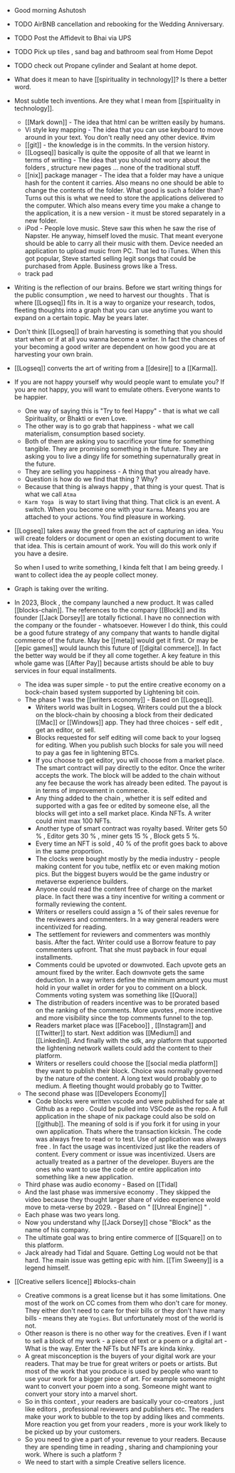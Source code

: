 - Good morning Ashutosh
- TODO  AirBNB cancellation and rebooking for the Wedding Anniversary.
- TODO  Post the Affidevit to Bhai via UPS
- TODO Pick up tiles , sand bag and bathroom seal from Home Depot
- TODO check out Propane cylinder and Sealant at home depot.
- What does it mean to have [[spirituality in technology]]? Is there a better word.
- Most subtle tech inventions. Are they what I mean from [[spirituality in technology]].
	- [[Mark down]] - The idea that html can be written easily by humans.
	- Vi style key mapping - The idea that you can use keyboard to move around in your text. You don't really need any other device. #vim
	- [[git]]  - the knowledge is in the commits. In the version history.
	- [[Logseq]] basically is quite the opposite of all that we learnt in terms of writing - The idea that you should not worry about the folders , structure new pages ... none of the traditional stuff.
	- [[nix]] package manager  - The idea that a folder may have a unique hash for the content it carries. Also means no one should be able to change the contents of the folder. What good is such a folder than? Turns out this is what we need to store the applications delivered to the computer. Which also means every time you make a change to the application, it is a new version - it must be stored separately in a new folder.
	- iPod - People love music. Steve saw this when he saw the rise of Napster. He anyway, himself loved the music.  That meant everyone should be able to carry all their music with them. Device needed an application to upload music from PC. That led to iTunes. When this got popular, Steve started selling legit songs that could be purchased from Apple. Business grows like a Tress.
	- track pad
- Writing is the reflection of our brains. Before we start writing things for the public consumption , we need to harvest our thoughts . That is where [[Logseq]] fits in. It is a way to organize your research, todos, fleeting thoughts into a graph that you can use anytime you want to expand on a certain topic. May be years later.
- Don't think [[Logseq]] of brain harvesting is something that you should start when or if at all you wanna become a writer. In fact the chances of your becoming a good writer are dependent on how good you are at harvesting your own brain.
- [[Logseq]] converts the art of writing from a [[desire]] to a [[Karma]].
- If you are not happy yourself why would people want to emulate you?  If you are not happy, you will want to emulate others. Everyone wants to be happier.
	- One way of saying this is "Try to feel Happy" - that is what we call Spirituality, or Bhakti or even Love.
	- The other way is to go grab that happiness - what we call materialism, consumption based society.
	- Both of them are asking you to sacrifice your time for something tangible. They are promising something in the future.  They are asking you to live a dingy life for something supernaturally great in the future.
	- They are selling you happiness - A thing that you already have.
	- Question is how do we find that thing ? Why?
	- Because that thing is always happy , that thing is your quest.  That is what we call `Atma`
	- `Karm Yoga ` is way to start living that thing. That click is an event. A switch. When you become one with your `Karma`. Means you are attached to your actions. You find pleasure in working.
- [[Logseq]] takes away the greed from the act of capturing an idea. You will create folders or document or open an existing document to write that idea. This is certain amount of work. You will do this work only if you have a desire. 
  
  So when I used to write something, I kinda felt that I am being greedy. I want to collect idea the ay people collect money.
- Graph is taking over the writing.
- In 2023, Block , the company launched a new product. It was called [[blocks-chain]]. The references to the company [[Block]] and its founder [[Jack Dorsey]] are totally fictional. I have no connection with the company or the founder - whatsoever. However I do think, this could be a good future strategy of any company that wants to handle digital commerce  of the future. May be [[meta]] would get it first. Or may be [[epic games]] would launch this future of [[digital commerce]].  In fact the better way would be if they all come together.  A key feature in this whole game was [[After Pay]] because artists should be able to buy services in four equal installments.
	- The idea was super simple -  to put the entire creative economy on a bock-chain based system supported by Lightening bit coin.
	- The phase 1 was the [[writers economy]] - Based on [[Logseq]].
		- Writers world was built in Logseq. Writers could put the a block on the block-chain by choosing a block from their dedicated [[Mac]] or [[Windows]] app. They had three choices - self edit , get an editor, or sell.
		- Blocks requested for self editing will come back to your logseq for editing. When you publish such blocks for sale you will need to pay a gas fee in lightening BTCs.
		- If you choose to get editor,  you will choose from a market place. The smart contract will pay directly to the editor. Once the writer accepts the work. The block will be added to the chain without any fee because the work has already been edited. The payout is in terms of improvement in commerce.
		- Any thing added to the chain , whether it is self edited and supported with a gas fee or edited by someone else, all the blocks will get into a sell market place. Kinda NFTs. A writer could mint max 100 NFTs.
		- Another type of smart contract was royalty based. Writer gets 50 % , Editor gets 30 % , miner gets 15 % , Block gets 5 %.
		- Every time an NFT is sold ,  40 % of the profit goes back to above in the same proportion.
		- The clocks were bought mostly by the media industry - people making content for you tube, netflix etc or even making motion pics. But the biggest buyers would be the game industry or metaverse experience builders.
		- Anyone could read the content free of charge on the market place. In fact there was a tiny incentive for writing a comment or formally reviewing the content.
		- Writers or resellers could assign a % of their sales revenue for the reviewers and commenters. In a way general readers were incentivized for reading.
		- The settlement for reviewers and commenters was monthly basis. After the fact. Writer could use a Borrow feature to pay commenters upfront. That she must payback in four equal installments.
		- Comments could be upvoted or downvoted. Each upvote gets an amount fixed by the writer. Each downvote gets the same deduction. In a way writers define the minimum amount you must hold in your wallet in order for you to comment on a block. Comments voting system was something like [[Quora]]
		- The distribution of readers incentive  was to be prorated based on the ranking of the comments. More upvotes , more incentive and more visibility since the top comments funnel to the top.
		- Readers market place was [[Faceboo]] , [[Instagram]] and [[Twitter]] to start. Next addition was [[Medium]] and [[Linkedin]].  And finally with the sdk, any platform that supported the lightening network wallets could add the content to their platform.
		- Writers or resellers could choose the [[social media platform]] they want to publish their block. Choice was normally governed by the nature of the content. A long text would probably go to medium. A fleeting thought would probably go to Twitter.
	- The second phase was [[Developers Economy]]
		- Code blocks were written vscode and were published for sale at Github as a repo . Could be pulled into VSCode as the repo. A full application in the shape of nix package could also be sold on [[github]].  The meaning of sold is if you fork it for using in your own application. Thats where the transaction kicksin. The code was always free to read or to test. Use of application was always free . In fact the usage was incentivized just like the readers of content. Every comment or issue was incentivized. Users are actually treated as a partner of the developer. Buyers are the ones who want to use the code or entire application into something like a new application.
	- Third phase was audio economy - Based on [[Tidal]
	- And the last phase was immersive economy . They skipped the video because they thought larger share of video experience wold move to meta-verse by 2029.  - Based on " [[Unreal Engine]] " .
	- Each phase was two years long.
	- Now you understand why [[Jack Dorsey]] chose "Block" as the name of his company.
	- The ultimate goal was to bring entire commerce of [[Square]] on to this platform.
	- Jack already had Tidal and Square. Getting Log would not be that hard. The main issue was getting epic with him. [[Tim Sweeny]] is a legend himself.
- [[Creative sellers licence]] #blocks-chain
	- Creative commons is a great license but it has some limitations. One most of the work on CC comes from them who don't care for money. They either don't need to care for their bills or they don't have many bills - means they ate `Yogies`. But unfortunately most of the world is not.
	- Other reason is there is no other way for the creatives. Even if I want to sell a block of my work - a piece of text or a poem or a digital art  - What is the way.  Enter the NFTs but NFTs are kinda kinky.
	- A great misconception is the buyers of your digital work are your readers. That may be true for great writers or poets  or artists. But most of the work that you produce is used by people who want to use your work for a bigger piece of art. For example someone might want to convert your poem into a song. Someone might want to convert your story into a marvel short.
	- So in this context , your readers are basically your co-creators , just like editors , professional reviewers and publishers etc. The readers make your work to bubble to the top by adding likes and comments. More reaction you get from your readers , more is your work likely to be picked up by your customers.
	- So you need to give a part of your revenue to your readers. Because they are spending time in reading , sharing and championing your work. Where is such a platform ?
	- We need to start with a simple  Creative sellers licence.